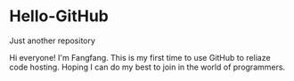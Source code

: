 # Hello-GitHub
Just another repository

Hi everyone!
I'm Fangfang.
This is my first time to use GitHub to reliaze code hosting.
Hoping I can do my best to join in the world of programmers.
